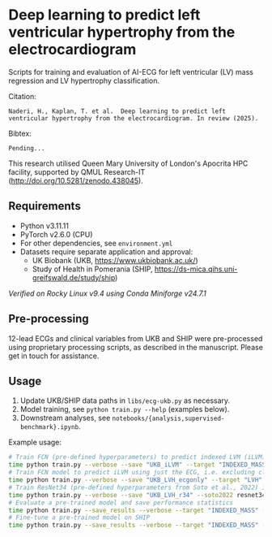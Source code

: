 # Deep learning to predict left ventricular hypertrophy from the electrocardiogram

Scripts for training and evaluation of AI-ECG for left ventricular (LV) mass regression and LV hypertrophy classification.

Citation:
```
Naderi, H., Kaplan, T. et al.  Deep learning to predict left ventricular hypertrophy from the electrocardiogram. In review (2025).
```

Bibtex:
```
Pending...
```

This research utilised Queen Mary University of London's Apocrita HPC facility, supported by QMUL Research-IT (http://doi.org/10.5281/zenodo.438045).


## Requirements

- Python v3.11.11
- PyTorch v2.6.0 (CPU)
- For other dependencies, see `environment.yml`
- Datasets require separate application and approval:
    - UK Biobank (UKB, https://www.ukbiobank.ac.uk/)
    - Study of Health in Pomerania (SHIP, https://ds-mica.qihs.uni-greifswald.de/study/ship)

_Verified on Rocky Linux v9.4 using Conda Miniforge v24.7.1_

## Pre-processing

12-lead ECGs and clinical variables from UKB and SHIP were pre-processed using proprietary processing scripts, as described in the manuscript. Please get in touch for assistance.

## Usage

1. Update UKB/SHIP data paths in `libs/ecg-ukb.py` as necessary.
2. Model training, see `python train.py --help` (examples below).
3. Downstream analyses, see `notebooks/{analysis,supervised-benchmark}.ipynb`.

Example usage:
```bash
# Train FCN (pre-defined hyperparameters) to predict indexed LVM (iLVM) from UKB annotations
time python train.py --verbose --save "UKB_iLVM" --target "INDEXED_MASS" --train 
# Train FCN model to predict iLVM using just the ECG, i.e. excluding clinical variables
time python train.py --verbose --save "UKB_LVH_ecgonly" --target "LVH" --train --excl_meta
# Train ResNet34 (pre-defined hyperparameters from Soto et al., 2022) instead of an FCN
time python train.py --verbose --save "UKB_LVH_r34" --soto2022 resnet34 --target "LVH" --train
# Evaluate a pre-trained model and save performance statistics
time python train.py --save_results --verbose --target "INDEXED_MASS" --load UKB_iLVM.202503.pth 
# Fine-tune a pre-trained model on SHIP 
time python train.py --save_results --verbose --target "INDEXED_MASS" --load UKB_iLVM.202503.pth --train --ext_tune --save UKB_iLVM.202506.SHIP
```


